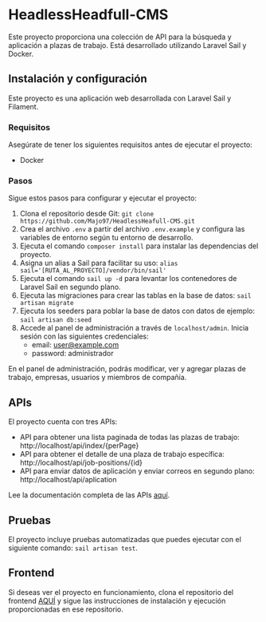 # HeadlessHeadfull-CMS

Este proyecto proporciona una colección de API para la búsqueda y aplicación a plazas de trabajo. Está desarrollado utilizando Laravel Sail y Docker.

## Instalación y configuración

Este proyecto es una aplicación web desarrollada con Laravel Sail y Filament.

### Requisitos

Asegúrate de tener los siguientes requisitos antes de ejecutar el proyecto:

- Docker

### Pasos

Sigue estos pasos para configurar y ejecutar el proyecto:

1. Clona el repositorio desde Git: `git clone https://github.com/Majo97/HeadlessHeafull-CMS.git`
2. Crea el archivo `.env` a partir del archivo `.env.example` y configura las variables de entorno según tu entorno de desarrollo.
3. Ejecuta el comando `composer install` para instalar las dependencias del proyecto.
4. Asigna un alias a Sail para facilitar su uso: `alias sail='[RUTA_AL_PROYECTO]/vendor/bin/sail'`
5. Ejecuta el comando `sail up -d` para levantar los contenedores de Laravel Sail en segundo plano.
6. Ejecuta las migraciones para crear las tablas en la base de datos: `sail artisan migrate`
7. Ejecuta los seeders para poblar la base de datos con datos de ejemplo: `sail artisan db:seed`
8. Accede al panel de administración a través de `localhost/admin`. Inicia sesión con las siguientes credenciales:
   - email: user@example.com
   - password: administrador

En el panel de administración, podrás modificar, ver y agregar plazas de trabajo, empresas, usuarios y miembros de compañía.

## APIs

El proyecto cuenta con tres APIs:

- API para obtener una lista paginada de todas las plazas de trabajo: http://localhost/api/index/{perPage}
- API para obtener el detalle de una plaza de trabajo específica: http://localhost/api/job-positions/{id}
- API para enviar datos de aplicación y enviar correos en segundo plano: http://localhost/api/aplication

Lee la documentación completa de las APIs [aquí](https://documenter.getpostman.com/view/26976998/2s93sgV9so).

## Pruebas

El proyecto incluye pruebas automatizadas que puedes ejecutar con el siguiente comando: `sail artisan test`.

## Frontend

Si deseas ver el proyecto en funcionamiento, clona el repositorio del frontend [AQUÍ](https://github.com/Majo97/Headless-Frontend) y sigue las instrucciones de instalación y ejecución proporcionadas en ese repositorio.


